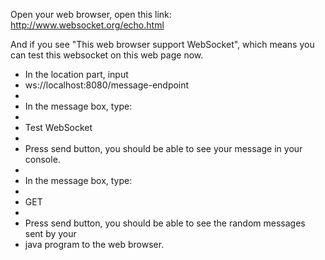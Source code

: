 
Open your web browser, open this link:  http://www.websocket.org/echo.html
 
 And if you see "This web browser support WebSocket", which means you can test
 this websocket on this web page now. 
 
 * In the location part, input
 * ws://localhost:8080/message-endpoint
 * 
 * In the message box, type:
 * 
 * Test WebSocket
 * 
 * Press send button, you should be able to see your message in your console. 
 * 
 * In the message box, type:
 * 
 * GET
 * 
 * Press send button, you should be able to see the random messages sent by your
 * java program to the web browser. 
